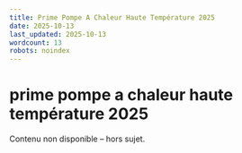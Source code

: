 ```yaml
---
title: Prime Pompe A Chaleur Haute Température 2025
date: 2025-10-13
last_updated: 2025-10-13
wordcount: 13
robots: noindex
---
```


# prime pompe a chaleur haute température 2025

Contenu non disponible – hors sujet.